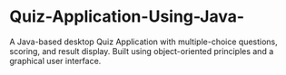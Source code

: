 # Quiz-Application-Using-Java-
A Java-based desktop Quiz Application with multiple-choice questions, scoring, and result display. Built using object-oriented principles and a graphical user interface.
